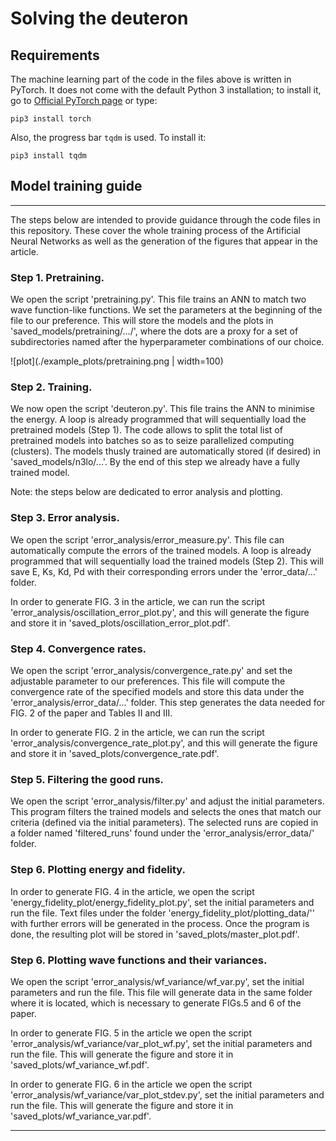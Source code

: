 # Solving the deuteron

## Requirements
The machine learning part of the code in the files above is written in PyTorch. It does not come with the default Python 3 installation; to install it, go to [Official PyTorch page](https://pytorch.org/get-started/locally/) or type:

`pip3 install torch`

Also, the progress bar `tqdm` is used. To install it:

`pip3 install tqdm` 


## Model training guide
-------------------------------------------------------------------------------------------------------------------------------------------------------------------------
The steps below are intended to provide guidance through the code files in this repository. These cover the whole training process of the Artificial Neural Networks as well as the generation of the figures that appear in the article.

### Step 1. Pretraining.
We open the script 'pretraining.py'. This file trains an ANN to match two wave function-like functions. We set the parameters at the beginning of the file to our preference. This will store the models and the plots in 'saved_models/pretraining/.../', where the dots are a proxy for a set of subdirectories named after the hyperparameter combinations of our choice.

![plot](./example_plots/pretraining.png | width=100)

### Step 2. Training.
We now open the script 'deuteron.py'. This file trains the ANN to minimise the energy. A loop is already programmed that will sequentially load the pretrained models (Step 1). The code allows to split the total list of pretrained models into batches so as to seize parallelized computing (clusters). The models thusly trained are automatically stored (if desired) in 'saved_models/n3lo/...'. By the end of this step we already have a fully trained model.

Note: the steps below are dedicated to error analysis and plotting.

### Step 3. Error analysis.
We open the script 'error_analysis/error_measure.py'. This file can automatically compute the errors of the trained models. A loop is already programmed that will sequentially load the trained models (Step 2). This will save E, Ks, Kd, Pd with their corresponding errors under the 'error_data/...' folder. 

In order to generate FIG. 3 in the article, we can run the script 'error_analysis/oscillation_error_plot.py', and this will generate the figure and store it in 'saved_plots/oscillation_error_plot.pdf'.

### Step 4. Convergence rates.
We open the script 'error_analysis/convergence_rate.py' and set the adjustable parameter to our preferences. This file will compute the convergence rate of the specified models and store this data under the 'error_analysis/error_data/...' folder. This step generates the data needed for FIG. 2 of the paper and Tables II and III.

In order to generate FIG. 2 in the article, we can run the script 'error_analysis/convergence_rate_plot.py', and this will generate the figure and store it in 'saved_plots/convergence_rate.pdf'.

### Step 5. Filtering the good runs.
We open the script 'error_analysis/filter.py' and adjust the initial parameters. This program filters the trained models and selects the ones that match our criteria (defined via the initial parameters). The selected runs are copied in a folder named 'filtered_runs' found under the 'error_analysis/error_data/' folder.

### Step 6. Plotting energy and fidelity.
In order to generate FIG. 4 in the article, we open the script 'energy_fidelity_plot/energy_fidelity_plot.py', set the initial parameters and run the file. Text files under the folder 'energy_fidelity_plot/plotting_data/'' with further errors will be generated in the process. Once the program is done, the resulting plot will be stored in 'saved_plots/master_plot.pdf'. 

### Step 6. Plotting wave functions and their variances.
We open the script 'error_analysis/wf_variance/wf_var.py', set the initial parameters and run the file. This file will generate data in the same folder where it is located, which is necessary to generate FIGs.5 and 6 of the paper.

In order to generate FIG. 5 in the article we open the script 'error_analysis/wf_variance/var_plot_wf.py', set the initial parameters and run the file. This will generate the figure and store it in 'saved_plots/wf_variance_wf.pdf'. 

In order to generate FIG. 6 in the article we open the script 'error_analysis/wf_variance/var_plot_stdev.py', set the initial parameters and run the file. This will generate the figure and store it in 'saved_plots/wf_variance_var.pdf'. 

-------------------------------------------------------------------------------------------------------------------------------------------------------------------------

